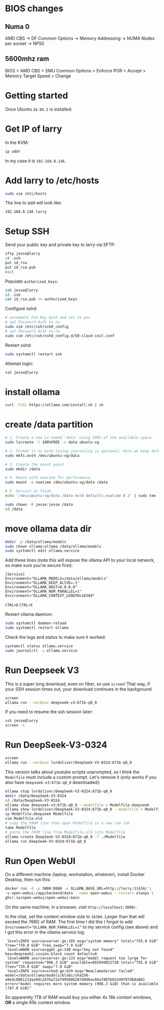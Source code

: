 # BIOS changes

## Numa 0
AMD CBS -> DF Common Options -> Memory Addressing -> NUMA Nodes per socket -> NPS0

## 5600mhz ram
BIOS > AMD CBS > SMU Common Options > Enforce POR > Accept > Memory Target Speed > Change

# Getting started
Once Ubuntu `24.04.2` is installed:

# Get IP of larry
In the KVM:
```bash
ip addr
```

In my case it is `192.168.0.146`.

# Add larry to /etc/hosts
```bash
sudo vim /etc/hosts
```

The line to add will look like:
```
192.168.0.146 larry
```

# Setup SSH
Send your public key and private key to larry via SFTP:
```bash
sftp jesse@larry
cd .ssh
put id_rsa
put id_rsa.pub
exit
```

Populate `authorized_keys`:
```bash
ssh jesse@larry
cd .ssh
cat id_rsa.pub >> authorized_keys
```

Configure sshd:
```bash
# uncomment Pub Key Auth and set to yes
# set Password Auth to no
sudo vim /etc/ssh/sshd_config
# set Password Auth to no
sudo vim /etc/ssh/sshd_config.d/50-cloud-init.conf
```

Restart sshd:
```bash
sudo systemctl restart ssh
```

Attempt login:
```bash
ssh jesse@larry
```

# install ollama
```bash
curl -fsSL https://ollama.com/install.sh | sh
```

# create /data partition
```bash
# 1. Create a new LV named 'data' using 100% of the available space
sudo lvcreate -l 100%FREE -n data ubuntu-vg

# 2. Format it as ext4 (using journaling is optional; here we keep defaults)
sudo mkfs.ext4 /dev/ubuntu-vg/data

# 3. Create the mount point
sudo mkdir /data

# 4. Mount with noatime for performance
sudo mount -o noatime /dev/ubuntu-vg/data /data

# 5. Persist in fstab
echo '/dev/ubuntu-vg/data /data ext4 defaults,noatime 0 2' | sudo tee -a /etc/fstab

sudo chown -R jesse:jesse /data
cd /data
```


# move ollama data dir
```bash
mkdir -p /data/ollama/models
sudo chown ollama:ollama /data/ollama/models
sudo systemctl edit ollama.service
```

Add these lines (note this will expose the ollama API to your local network, so make sure you're secure first):

```
[Service]
Environment="OLLAMA_MODELS=/data/ollama/models"
Environment="OLLAMA_KEEP_ALIVE=-1"
Environment="OLLAMA_HOST=0.0.0.0"
Environment="OLLAMA_NUM_PARALLEL=1"
Environment="OLLAMA_CONTEXT_LENGTH=16384"
```

`CTRL+O`
`CTRL+X`

Restart ollama daemon:
```bash
sudo systemctl daemon-reload
sudo systemctl restart ollama
```

Check the logs and status to make sure it worked:
```bash
systemctl status ollama.service
sudo journalctl -u ollama.service
```

# Run Deepseek V3
This is a super long download, even on fiber, so use `screen`! That way,
if your SSH session times out, your download continues in the background.
```bash
screen
ollama run --verbose deepseek-v3:671b-q8_0
```

If you need to resume the ssh session later:
```bash
ssh jesse@larry
screen -x
```

# Run DeepSeek-V3-0324
```bash
screen
ollama run --verbose lordoliver/DeepSeek-V3-0324:671b-q8_0
```

This version talks about youtube scripts unprompted, so I think the `Modelfile` must include a custom prompt.
Let's remove it (only works if you also have `deepseek-v3:671b-q8_0` downloaded):

```bash
ollama stop lordoliver/DeepSeek-V3-0324:671b-q8_0
mkdir /data/DeepSeek-V3-0324
cd /data/DeepSeek-V3-0324
ollama show deepseek-v3:671b-q8_0 --modelfile > Modelfile.deepseek
ollama show lordoliver/DeepSeek-V3-0324:671b-q8_0 --modelfile > Modelfile.old
cp Modelfile.deepseek Modelfile
vim Modelfile.old
# copy the FROM line then open Modelfile in a new vim tab
tabe Modelfile
# paste the FROM line from Modelfile.old into Modelfile
ollama create DeepSeek-V3-0324:671b-q8_0 -f ./Modelfile
ollama run DeepSeek-V3-0324:671b-q8_0
```

# Run Open WebUI
On a different machine (laptop, workstation, whatever), install Docker Desktop, then run this:

```bash
docker run -d -p 3000:8080 -e OLLAMA_BASE_URL=http://larry:11434/ \
-v open-webui:/app/backend/data --name open-webui --restart always \
ghcr.io/open-webui/open-webui:main
```

On the same machine, in a browser, visit `http://localhost:3000/`.

In the chat, set the context window size to `16384`. Larger than that will exceed the 768G of RAM.
The first time I did this I forgot to add `Environment="OLLAMA_NUM_PARALLEL=1"` to my service config (see above)
and I got this error in the ollama service log:

```
 level=INFO source=server.go:105 msg="system memory" total="755.0 GiB" free="739.0 GiB" free_swap="7.9 GiB"
 level=WARN source=ggml.go:149 msg="key not found" key=deepseek2.vision.block_count default=0
 level=WARN source=server.go:133 msg="model request too large for system" requested="996.3 GiB" available=802049822720 total="755.0 GiB" free="739.0 GiB" swap="7.9 GiB"
 level=INFO source=sched.go:429 msg="NewLlamaServer failed" model=/data/ollama/models/blobs/sha256-e0edc8061214ae9dc247ba72e7995806287d0d6ac66a7807b65249f07db8a081 error="model requires more system memory (996.3 GiB) than is available (747.0 GiB)"
```

So apparently 1TB of RAM would buy you either 4x 16k context windows, **OR** a single 65k context window.
